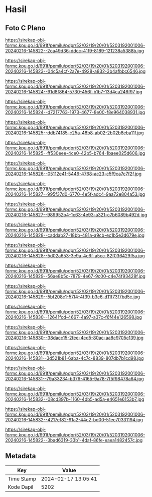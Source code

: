 # Hasil

## Foto C Plano

https://sirekap-obj-formc.kpu.go.id/691f/pemilu/pdpr/52/03/19/20/01/5203192001006-20240216-145822--2ca49d36-ddcc-41f9-8189-121238a5388b.jpg

https://sirekap-obj-formc.kpu.go.id/691f/pemilu/pdpr/52/03/19/20/01/5203192001006-20240216-145823--04c5a4cf-2a7e-4928-a832-3b4afbbc6546.jpg

https://sirekap-obj-formc.kpu.go.id/691f/pemilu/pdpr/52/03/19/20/01/5203192001006-20240216-145824--91d8f864-5730-456f-b1b7-13d4ca246f97.jpg

https://sirekap-obj-formc.kpu.go.id/691f/pemilu/pdpr/52/03/19/20/01/5203192001006-20240216-145824--d7217763-1973-4677-8e00-f8e964038931.jpg

https://sirekap-obj-formc.kpu.go.id/691f/pemilu/pdpr/52/03/19/20/01/5203192001006-20240216-145825--ddb74185-c25a-48b8-ab02-2b02b8eba11f.jpg

https://sirekap-obj-formc.kpu.go.id/691f/pemilu/pdpr/52/03/19/20/01/5203192001006-20240216-145825--ff530eee-4ce0-42b5-b764-1baee025d606.jpg

https://sirekap-obj-formc.kpu.go.id/691f/pemilu/pdpr/52/03/19/20/01/5203192001006-20240216-145826--05112e41-5446-4768-ac23-c5f9ca7c7f2f.jpg

https://sirekap-obj-formc.kpu.go.id/691f/pemilu/pdpr/52/03/19/20/01/5203192001006-20240216-145827--995f37d0-6770-4e5f-adc4-9aa72e804a53.jpg

https://sirekap-obj-formc.kpu.go.id/691f/pemilu/pdpr/52/03/19/20/01/5203192001006-20240216-145827--989952b4-1c63-4e93-a321-c7b6089b492d.jpg

https://sirekap-obj-formc.kpu.go.id/691f/pemilu/pdpr/52/03/19/20/01/5203192001006-20240216-145828--caddab27-18bb-481a-a9cb-ec1b5e3d679e.jpg

https://sirekap-obj-formc.kpu.go.id/691f/pemilu/pdpr/52/03/19/20/01/5203192001006-20240216-145828--5d02a653-3e9a-4c6f-a5cc-82f036429f5a.jpg

https://sirekap-obj-formc.kpu.go.id/691f/pemilu/pdpr/52/03/19/20/01/5203192001006-20240216-145829--56ae8b5c-7879-4e67-9c00-c4e74f93428f.jpg

https://sirekap-obj-formc.kpu.go.id/691f/pemilu/pdpr/52/03/19/20/01/5203192001006-20240216-145829--5bf208c1-57f4-4f39-b3c6-d11f73f7bd5c.jpg

https://sirekap-obj-formc.kpu.go.id/691f/pemilu/pdpr/52/03/19/20/01/5203192001006-20240216-145830--12641fcd-4667-4a97-a37c-f6f44e126598.jpg

https://sirekap-obj-formc.kpu.go.id/691f/pemilu/pdpr/52/03/19/20/01/5203192001006-20240216-145830--38dacc15-2fee-4cd5-80ac-aa8c9705c139.jpg

https://sirekap-obj-formc.kpu.go.id/691f/pemilu/pdpr/52/03/19/20/01/5203192001006-20240216-145831--3d521b81-6aba-4c7c-8839-807db7b1cd98.jpg

https://sirekap-obj-formc.kpu.go.id/691f/pemilu/pdpr/52/03/19/20/01/5203192001006-20240216-145831--79a33234-b376-4165-9a78-7f5f98478a64.jpg

https://sirekap-obj-formc.kpu.go.id/691f/pemilu/pdpr/52/03/19/20/01/5203192001006-20240216-145832--08cd397b-1160-4db5-ad5a-e4651e6153b7.jpg

https://sirekap-obj-formc.kpu.go.id/691f/pemilu/pdpr/52/03/19/20/01/5203192001006-20240216-145832--4217ef82-91a2-44c2-bd00-51ec70331194.jpg

https://sirekap-obj-formc.kpu.go.id/691f/pemilu/pdpr/52/03/19/20/01/5203192001006-20240216-145822--3bad6319-33b1-4daf-86fe-eaea1482457c.jpg


## Metadata

| Key        | Value               |
| ---------- | ------------------- |
| Time Stamp | 2024-02-17 13:05:41 |
| Kode Dapil | 5202                |




